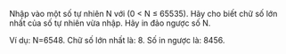 Nhập vào một số tự nhiên N với (0 < N ≤ 65535). Hãy cho biết chữ số lớn nhất của số tự nhiên vừa nhập. Hãy in đảo ngược số N.

Ví dụ: N=6548. Chữ số lớn nhất là: 8. Số in ngược là: 8456.
